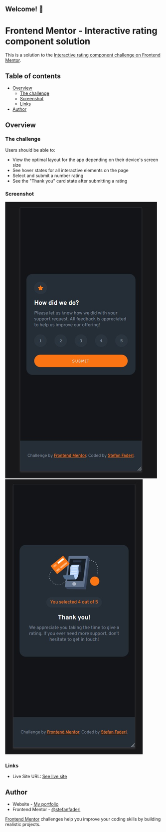 ## Welcome! 👋

# Frontend Mentor - Interactive rating component solution

This is a solution to the [Interactive rating component challenge on Frontend Mentor](https://www.frontendmentor.io/challenges/interactive-rating-component-koxpeBUmI).

## Table of contents

- [Overview](#overview)
  - [The challenge](#the-challenge)
  - [Screenshot](#screenshot)
  - [Links](#links)
- [Author](#author)

## Overview

### The challenge

Users should be able to:

- View the optimal layout for the app depending on their device's screen size
- See hover states for all interactive elements on the page
- Select and submit a number rating
- See the "Thank you" card state after submitting a rating

### Screenshot

![](./images/mobile-view.jpg)
![](./images/mobile-view2.jpg)

### Links

- Live Site URL: [See live site](https://sf-interactive-rating-component.netlify.app/)

## Author

- Website - [My portfolio](https://stefanfaderl.github.io/)
- Frontend Mentor - [@stefanfaderl](https://www.frontendmentor.io/profile/stefanfaderl)

[Frontend Mentor](https://www.frontendmentor.io) challenges help you improve your coding skills by building realistic projects.
